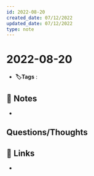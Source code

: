 ```yaml
---
id: 2022-08-20
created_date: 07/12/2022
updated_date: 07/12/2022
type: note
---
```


#  2022-08-20
- **🏷️Tags** :   
[ ](#anki-card)
## 📝 Notes
- 


## Questions/Thoughts


## 🔗 Links
- 